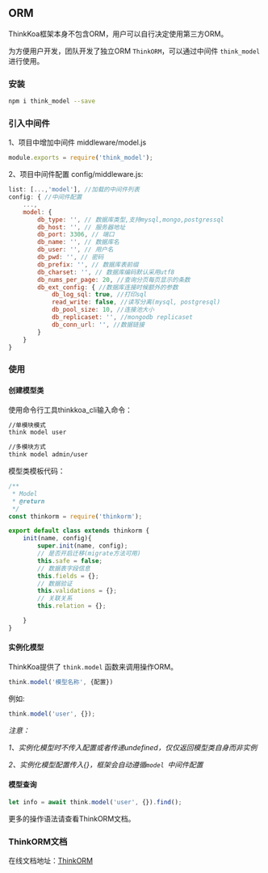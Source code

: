 ## ORM
ThinkKoa框架本身不包含ORM，用户可以自行决定使用第三方ORM。

为方便用户开发，团队开发了独立ORM `ThinkORM`，可以通过中间件 `think_model`进行使用。

### 安装

```bash
npm i think_model --save
```

### 引入中间件

1、项目中增加中间件 middleware/model.js

```js
module.exports = require('think_model');
```

2、项目中间件配置 config/middleware.js:

```js
list: [...,'model'], //加载的中间件列表
config: { //中间件配置
    ...,
    model: {
        db_type: '', // 数据库类型,支持mysql,mongo,postgressql
        db_host: '', // 服务器地址
        db_port: 3306, // 端口
        db_name: '', // 数据库名
        db_user: '', // 用户名
        db_pwd: '', // 密码
        db_prefix: '', // 数据库表前缀
        db_charset: '', // 数据库编码默认采用utf8
        db_nums_per_page: 20, //查询分页每页显示的条数
        db_ext_config: { //数据库连接时候额外的参数
            db_log_sql: true, //打印sql
            read_write: false, //读写分离(mysql, postgresql)
            db_pool_size: 10, //连接池大小
            db_replicaset: '', //mongodb replicaset
            db_conn_url: '', //数据链接
        } 
    }
}
```

### 使用


#### 创建模型类
使用命令行工具thinkkoa_cli输入命令：

```bash
//单模块模式
think model user

//多模块方式
think model admin/user
```
模型类模板代码：

```js
/**
 * Model
 * @return
 */
const thinkorm = require('thinkorm');

export default class extends thinkorm {
    init(name, config){
        super.init(name, config);
        // 是否开启迁移(migrate方法可用)
        this.safe = false;
        // 数据表字段信息
        this.fields = {};
        // 数据验证
        this.validations = {};
        // 关联关系
        this.relation = {};

    }
}

```
#### 实例化模型
ThinkKoa提供了 `think.model` 函数来调用操作ORM。

```js
think.model('模型名称', {配置})
```
例如:

```js
think.model('user', {});
```
*注意：*

*1、实例化模型时不传入配置或者传递undefined，仅仅返回模型类自身而非实例*

*2、实例化模型配置传入{}，框架会自动遵循`model `中间件配置*


#### 模型查询

```js
let info = await think.model('user', {}).find();
```
更多的操作语法请查看ThinkORM文档。

### ThinkORM文档
在线文档地址：[ThinkORM](/orm/index.jhtml)